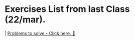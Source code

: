 #  Exercises List from last Class (22/mar). 

<a src='https://docs.google.com/document/d/e/2PACX-1vSheh1VOekujDKUUWt7HIB7eim4x8kf-UdtGpKiYNlMeo5m6O_7Ijx9bFe9PwqkkSylV3K3tyoL3ASh/pub' alt='exercises'> | <u>Problems to solve - Click here. 🔗<u> </a>


